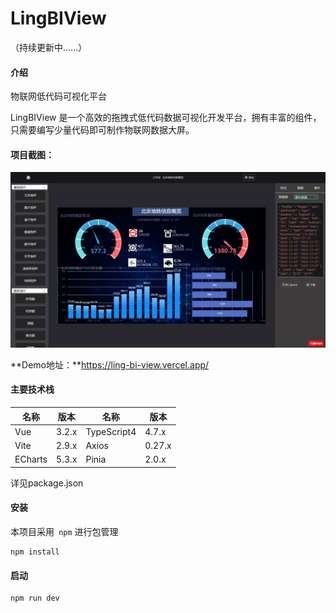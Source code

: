 # LingBIView 

（持续更新中......）

#### 介绍

物联网低代码可视化平台

LingBIView 是一个高效的拖拽式低代码数据可视化开发平台，拥有丰富的组件，只需要编写少量代码即可制作物联网数据大屏。

#### 项目截图：

![项目截图](./src/assets/ItemImg.png)



**Demo地址：**https://ling-bi-view.vercel.app/

#### 主要技术栈

| 名称    | 版本  | 名称        | 版本   |
| ------- | ----- | ----------- | ------ |
| Vue     | 3.2.x | TypeScript4 | 4.7.x  |
| Vite    | 2.9.x | Axios       | 0.27.x |
| ECharts | 5.3.x | Pinia       | 2.0.x  |

详见package.json



#### 安装

本项目采用` npm` 进行包管理

```
npm install
```

#### 启动

```
npm run dev
```



